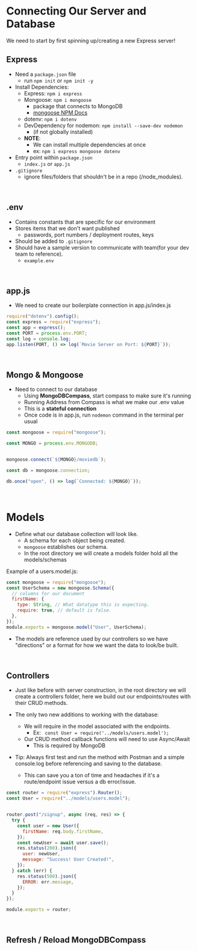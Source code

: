 # Connecting Our Server and Database

We need to start by first spinning up/creating a new Express server!

## Express

- Need a `package.json` file
  - run `npm init` or `npm init -y`
- Install Dependencies:
  - Express: `npm i express`
  - Mongoose: `npm i mongoose`
    - package that connects to MongoDB
    - [mongoose NPM Docs](https://www.npmjs.com/package/mongoose)
  - dotenv: `npm i dotenv`
  - DevDependency for nodemon: `npm install --save-dev nodemon`
    - (if not globally installed)
  - **NOTE**:
    - We can install multiple dependencies at once
    - ex: `npm i express mongoose dotenv`
- Entry point within `package.json`
  - `index.js` or `app.js`
- `.gitignore`
  - ignore files/folders that shouldn't be in a repo (/node_modules).

<br>

## .env

- Contains constants that are specific for our environment
- Stores items that we don't want published
  - passwords, port numbers / deployment routes, keys
- Should be added to `.gitignore`
- Should have a sample version to communicate with team(for your dev team to reference).
  - `example.env`

<br>

## app.js

- We need to create our boilerplate connection in app.js/index.js

```js
require("dotenv").config();
const express = require("express");
const app = express();
const PORT = process.env.PORT;
const log = console.log;
app.listen(PORT, () => log(`Movie Server on Port: ${PORT}`));
```

<br>

## Mongo & Mongoose

- Need to connect to our database
  - Using **MongoDBCompass**, start compass to make sure it's running
  - Running Address from Compass is what we make our .env value
  - This is a **stateful connection**
  - Once code is in app.js, run `nodemon` command in the terminal per usual

```js
const mongoose = require("mongoose");

const MONGO = process.env.MONGODB;


mongoose.connect(`${MONGO}/moviedb`);

const db = mongoose.connection;

db.once("open", () => log(`Connected: ${MONGO}`));
```

<br>

# Models

- Define what our database collection will look like.
  - A schema for each object being created.
  - `mongoose` establishes our schema.
  - In the root directory we will create a models folder hold all the models/schemas

Example of a users.model.js:

```js
const mongoose = require("mongoose");
const UserSchema = new mongoose.Schema({
  // columns for our document
  firstName: {
    type: String, // What datatype this is expecting.
    require: true, // default is false.
  },
});
module.exports = mongoose.model("User", UserSchema);
```

- The models are reference used by our controllers so we have "directions" or a format for how we want the data to look/be built.

<br>

## Controllers

- Just like before with server construction, in the root directory we will create a controllers folder, here we build out our endpoints/routes with their CRUD methods.
- The only two new additions to working with the database:

  - We will require in the model associated with the endpoints.
    - Ex: ` const User = require('../models/users.model');`
  - Our CRUD method callback functions will need to use Async/Await
    - This is required by MongoDB

- Tip: Always first test and run the method with Postman and a simple console.log before referencing and saving to the database.
  - This can save you a ton of time and headaches if it's a route/endpoint issue versus a db error/issue.

```js
const router = require("express").Router();
const User = require("../models/users.model");


router.post("/signup", async (req, res) => {
  try {
    const user = new User({
      firstName: req.body.firstName,
    });
    const newUser = await user.save();
    res.status(200).json({
      user: newUser,
      message: "Success! User Created!",
    });
  } catch (err) {
    res.status(500).json({
      ERROR: err.message,
    });
  }
});

module.exports = router;
```

<br>

## Refresh / Reload MongoDBCompass